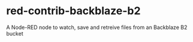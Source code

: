 # red-contrib-backblaze-b2
A Node-RED node to watch, save and retreive files from an Backblaze B2 bucket
